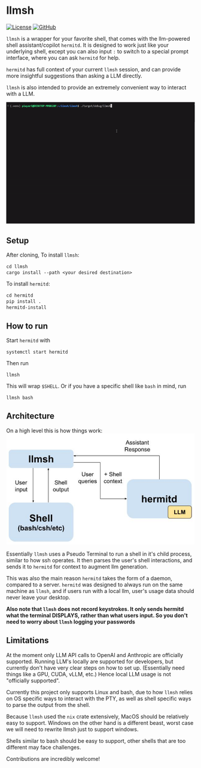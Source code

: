 # llmsh
[![License](https://img.shields.io/badge/License-Apache_2.0-blue.svg)](https://opensource.org/licenses/Apache-2.0)
[![GitHub](https://img.shields.io/badge/GitHub-Repository-black?logo=github)](https://github.com/maxyu1115/llmsh)

`llmsh` is a wrapper for your favorite shell, that comes with the llm-powered shell assistant/copilot `hermitd`. It is designed to work just like your underlying shell, except you can also input `:` to switch to a special prompt interface, where you can ask `hermitd` for help.

`hermitd` has full context of your current `llmsh` session, and can provide more insightful suggestions than asking a LLM directly. 

`llmsh` is also intended to provide an extremely convenient way to interact with a LLM.

![image](quick-demo-v0.2.0.gif)

## Setup
After cloning,
To install `llmsh`:
```shell
cd llmsh
cargo install --path <your desired destination>
```
To install `hermitd`:
```shell
cd hermitd
pip install .
hermitd-install
```

## How to run
Start `hermitd` with 
```shell
systemctl start hermitd
```
Then run
```shell
llmsh
```
This will wrap `$SHELL`. Or if you have a specific shell like `bash` in mind, run
```shell
llmsh bash
```

## Architecture
On a high level this is how things work:
![image](architecture_overview.jpg)

Essentially `llmsh` uses a Pseudo Terminal to run a shell in it's child process, similar to how ssh operates. It then parses the user's shell interactions, and sends it to `hermitd` for context to augment llm generation. 

This was also the main reason `hermitd` takes the form of a daemon, compared to a server. `hermitd` was designed to always run on the same machine as `llmsh`, and if users run with a local llm, user's usage data should never leave your desktop.

**Also note that `llmsh` does not record keystrokes. It only sends hermitd what the terminal DISPLAYS, rather than what users input. So you don't need to worry about `llmsh` logging your passwords**

## Limitations
At the moment only LLM API calls to OpenAI and Anthropic are officially supported. Running LLM's locally are supported for developers, but currently don't have very clear steps on how to set up. (Essentially need things like a GPU, CUDA, vLLM, etc.) Hence local LLM usage is not "officially supported".

Currently this project only supports Linux and bash, due to how `llmsh` relies on OS specific ways to interact with the PTY, as well as shell specific ways to parse the output from the shell.

Because `llmsh` used the `nix` crate extensively, MacOS should be relatively easy to support. Windows on the other hand is a different beast, worst case we will need to rewrite llmsh just to support windows.

Shells similar to bash should be easy to support, other shells that are too different may face challenges. 

Contributions are incredibly welcome!
